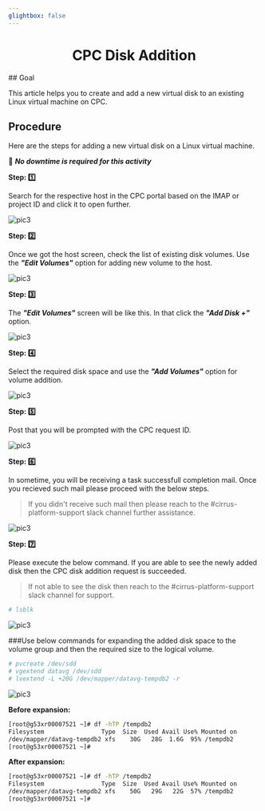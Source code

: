 ```yaml
---
glightbox: false
---
```


<h1 align="center">CPC Disk Addition</h1>  
## Goal

This article helps you to create and add a new virtual disk to an existing Linux virtual machine on CPC.

## Procedure

Here are the steps for adding a new virtual disk on a Linux virtual machine.  


📌  ***No downtime is required for this activity***


**Step: :one:**

Search for the respective host in the CPC portal based on the IMAP or project ID and click it to open further. 

![pic3](Picture1.png)

**Step: :two:**

Once we got the host screen, check the list of existing disk volumes. Use the ***"Edit Volumes"*** option for adding new volume to the host.

![pic3](Picture2.png)

**Step: :three:**

The ***"Edit Volumes"*** screen will be like this. In that click the ***"Add Disk +"*** option.

![pic3](Picture3.png)

**Step: :four:**

Select the required disk space and use the ***"Add Volumes"*** option for volume addition.

![pic3](Picture4.png)

**Step: :five:**

Post that you will be prompted with the CPC request ID.

![pic3](Picture5.png)

**Step: :six:**

In sometime, you will be receiving a task successfull completion mail. Once you recieved such mail please proceed with the below steps.
  
  > If you didn't receive such mail then please reach to the #cirrus-platform-support slack channel further assistance.

![pic3](Picture6.png)

**Step: :seven:**

Please execute the below command. If you are able to see the newly added disk then the CPC disk addition request is succeeded. 

 > If not able to see the disk then reach to the #cirrus-platform-support slack channel for support.

```bash
# lsblk
```
![pic3](Picture7.png)

###Use below commands for expanding the added disk space to the volume group and then the required size to the logical volume.
```bash
# pvcreate /dev/sdd
# vgextend datavg /dev/sdd
# lvextend -L +20G /dev/mapper/datavg-tempdb2 -r
```
![pic3](Picture8.png)

**Before expansion:**
```bash
[root@g53xr00007521 ~]# df -hTP /tempdb2
Filesystem                Type  Size  Used Avail Use% Mounted on
/dev/mapper/datavg-tempdb2 xfs    30G   28G  1.6G  95% /tempdb2
[root@g53xr00007521 ~]# 
```
**After expansion:**
```bash
[root@g53xr00007521 ~]# df -hTP /tempdb2
Filesystem                Type  Size  Used Avail Use% Mounted on
/dev/mapper/datavg-tempdb2 xfs    50G   29G   22G  57% /tempdb2
[root@g53xr00007521 ~]#
```